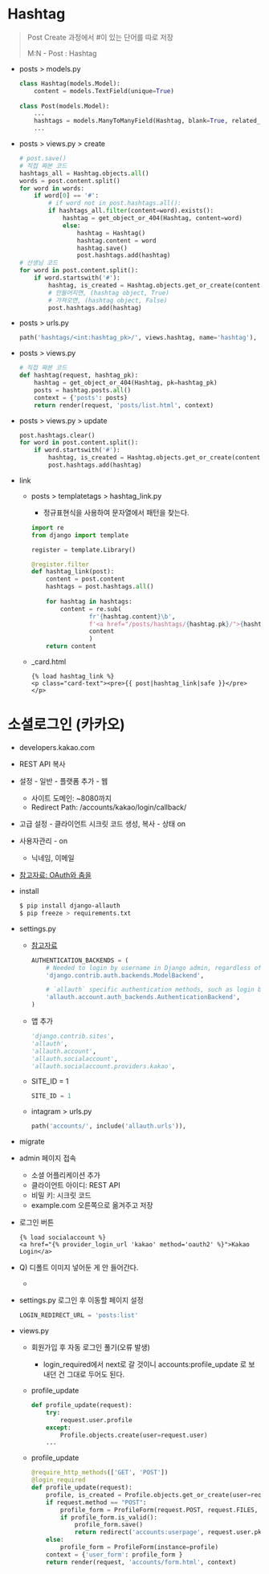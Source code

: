 # Hashtag

> Post Create 과정에서 #이 있는 단어를 따로 저장
>
> M:N - Post : Hashtag

* posts > models.py

  ```python
  class Hashtag(models.Model):
      content = models.TextField(unique=True)
      
  class Post(models.Model):
      ...
      hashtags = models.ManyToManyField(Hashtag, blank=True, related_name='posts')
      ...
  ```

* posts > views.py > create

  ```python
  # post.save()
  # 직접 짜본 코드
  hashtags_all = Hashtag.objects.all()
  words = post.content.split()
  for word in words:
      if word[0] == '#':
          # if word not in post.hashtags.all():
          if hashtags_all.filter(content=word).exists():
              hashtag = get_object_or_404(Hashtag, content=word)
              else:
                  hashtag = Hashtag()
                  hashtag.content = word
                  hashtag.save()
                  post.hashtags.add(hashtag)
  # 선생님 코드
  for word in post.content.split():
      if word.startswith('#'):
          hashtag, is_created = Hashtag.objects.get_or_create(content=word)
          # 만들어지면, (hashtag object, True)
          # 가져오면, (hashtag object, False)
          post.hashtags.add(hashtag)
  ```

* posts > urls.py

  ```python
  path('hashtags/<int:hashtag_pk>/', views.hashtag, name='hashtag'),
  ```

* posts > views.py

  ```python
  # 직접 짜본 코드
  def hashtag(request, hashtag_pk):
      hashtag = get_object_or_404(Hashtag, pk=hashtag_pk)
      posts = hashtag.posts.all()
      context = {'posts': posts}
      return render(request, 'posts/list.html', context)
  ```

* posts > views.py > update

  ```python
  post.hashtags.clear()
  for word in post.content.split():
      if word.startswith('#'):
          hashtag, is_created = Hashtag.objects.get_or_create(content=word)
          post.hashtags.add(hashtag)
  ```

* link

  * posts > templatetags > hashtag_link.py

    * 정규표현식을 사용하여 문자열에서 패턴을 찾는다.

    ```python
    import re
    from django import template
    
    register = template.Library()
    
    @register.filter
    def hashtag_link(post):
        content = post.content
        hashtags = post.hashtags.all()
        
        for hashtag in hashtags:
            content = re.sub(
                    fr'{hashtag.content}\b',
                    f'<a href="/posts/hashtags/{hashtag.pk}/">{hashtag.content}</a>',
                    content
                    )
        return content
    ```

  * _card.html

    ```django
    {% load hashtag_link %}
    <p class="card-text"><pre>{{ post|hashtag_link|safe }}</pre></p>
    ```

# 소셜로그인 (카카오)

* developers.kakao.com

* REST API 복사

* 설정 - 일반 - 플랫폼 추가 - 웹

  * 사이트 도메인: ~8080까지
  * Redirect Path: /accounts/kakao/login/callback/

* 고급 설정 - 클라이언트 시크릿 코드 생성, 복사 - 상태 on

* 사용자관리 - on

  * 닉네임, 이메일

* [참고자료: OAuth와 춤을](<https://d2.naver.com/helloworld/24942>)

* install

  ```bash
  $ pip install django-allauth
  $ pip freeze > requirements.txt
  ```

* settings.py

  * [참고자료](<https://django-allauth.readthedocs.io/en/latest/installation.html>)

    ```python
    AUTHENTICATION_BACKENDS = (
        # Needed to login by username in Django admin, regardless of `allauth`
        'django.contrib.auth.backends.ModelBackend',
    
        # `allauth` specific authentication methods, such as login by e-mail
        'allauth.account.auth_backends.AuthenticationBackend',
    )
    ```

  * 앱 추가

    ```python
    'django.contrib.sites',
    'allauth',
    'allauth.account',
    'allauth.socialaccount',
    'allauth.socialaccount.providers.kakao',
    ```

  * SITE_ID = 1

    ```python
    SITE_ID = 1
    ```

  * intagram > urls.py

    ```python
    path('accounts/', include('allauth.urls')),
    ```

* migrate

* admin 페이지 접속

  * 소셜 어플리케이션 추가
  * 클라이언트 아이디: REST API
  * 비밀 키: 시크릿 코드
  * example.com 오른쪽으로 옮겨주고 저장

* 로그인 버튼

  ```django
  {% load socialaccount %}
  <a href="{% provider_login_url 'kakao' method='oauth2' %}">Kakao Login</a>
  ```

* Q) 디폴트 이미지 넣어둔 게 안 들어간다. 

  * 

* settings.py 로그인 후 이동할 페이지 설정

  ```python
  LOGIN_REDIRECT_URL = 'posts:list'
  ```

* views.py 

  * 회원가입 후 자동 로그인 풀기(오류 발생)

    * login_required에서 next로 갈 것이니 accounts:profile_update 로 보내던 건 그대로 두어도 된다.

  * profile_update

    ```python
    def profile_update(request):
        try:
            request.user.profile
        except:
            Profile.objects.create(user=request.user)
        ...
    ```

  * profile_update

    ```python
    @require_http_methods(['GET', 'POST'])    
    @login_required
    def profile_update(request):
        profile, is_created = Profile.objects.get_or_create(user=request.user)
        if request.method == "POST":
            profile_form = ProfileForm(request.POST, request.FILES, instance=profile)
            if profile_form.is_valid():
                profile_form.save()
                return redirect('accounts:userpage', request.user.pk)
        else:
            profile_form = ProfileForm(instance=profile)
        context = {'user_form': profile_form }
        return render(request, 'accounts/form.html', context)
    ```

    